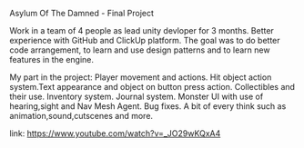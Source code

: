 Asylum Of The Damned - Final Project

Work in a team of 4 people as lead unity devloper for 3 months.
Better experience with GitHub and ClickUp platform.
The goal was to do better code arrangement, to learn and use design patterns and to learn new features in the engine.

My part in the project:
Player movement and actions.
Hit object action system.Text appearance and object on button press action.
Collectibles and their use.
Inventory system.
Journal system.
Monster UI with use of hearing,sight and Nav Mesh Agent.
Bug fixes.
A bit of every think such as animation,sound,cutscenes and more. 

link: https://www.youtube.com/watch?v=_JO29wKQxA4
